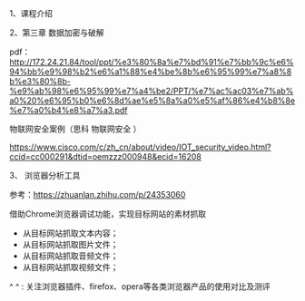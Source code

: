 
1、课程介绍

2、第三章 数据加密与破解

pdf： http://172.24.21.84/tool/ppt/%e3%80%8a%e7%bd%91%e7%bb%9c%e6%94%bb%e9%98%b2%e6%a1%88%e4%be%8b%e6%95%99%e7%a8%8b%e3%80%8b-%e9%ab%98%e6%95%99%e7%a4%be2/PPT/%e7%ac%ac03%e7%ab%a0%20%e6%95%b0%e6%8d%ae%e5%8a%a0%e5%af%86%e4%b8%8e%e7%a0%b4%e8%a7%a3.pdf


 物联网安全案例（思科  物联网安全 ）
 
 https://www.cisco.com/c/zh_cn/about/video/IOT_security_video.html?ccid=cc000291&dtid=oemzzz000948&ecid=16208
 
 

3、 浏览器分析工具

参考：https://zhuanlan.zhihu.com/p/24353060

借助Chrome浏览器调试功能，实现目标网站的素材抓取

- 从目标网站抓取文本内容；
- 从目标网站抓取图片文件；
- 从目标网站抓取音频文件；
- 从目标网站抓取视频文件；

^ ^ : 关注浏览器插件、firefox、opera等各类浏览器产品的使用对比及测评
